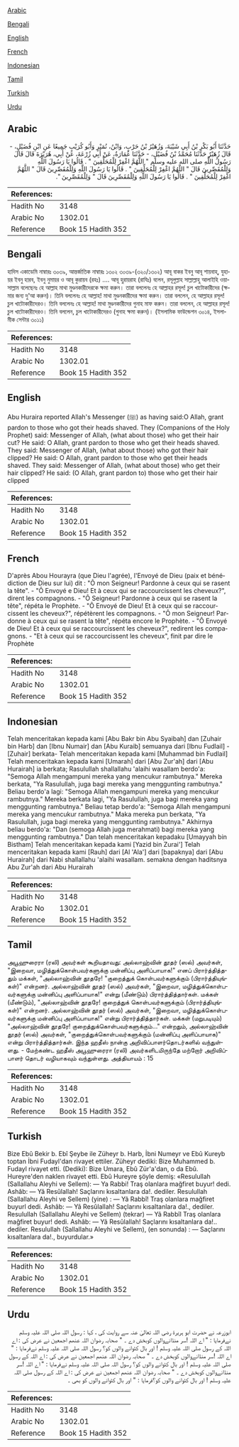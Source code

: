 [Arabic](#arabic)

[Bengali](#bengali)

[English](#english)

[French](#french)

[Indonesian](#indonesian)

[Tamil](#tamil)

[Turkish](#turkish)

[Urdu](#urdu)

## Arabic


<div dir="rtl" lang="ar" style={{fontSize:'larger',backgroundColor:'#f8f9fa',padding:20}}>
حَدَّثَنَا أَبُو بَكْرِ بْنُ أَبِي شَيْبَةَ، وَزُهَيْرُ بْنُ حَرْبٍ، وَابْنُ، نُمَيْرٍ وَأَبُو كُرَيْبٍ جَمِيعًا عَنِ ابْنِ فُضَيْلٍ، - قَالَ زُهَيْرٌ حَدَّثَنَا مُحَمَّدُ بْنُ فُضَيْلٍ، - حَدَّثَنَا عُمَارَةُ، عَنْ أَبِي زُرْعَةَ، عَنْ أَبِي، هُرَيْرَةَ قَالَ قَالَ رَسُولُ اللَّهِ صلى الله عليه وسلم ‏"‏ اللَّهُمَّ اغْفِرْ لِلْمُحَلِّقِينَ ‏"‏ ‏.‏ قَالُوا يَا رَسُولَ اللَّهِ وَلِلْمُقَصِّرِينَ قَالَ ‏"‏ اللَّهُمَّ اغْفِرْ لِلْمُحَلِّقِينَ ‏"‏ ‏.‏ قَالُوا يَا رَسُولَ اللَّهِ وَلِلْمُقَصِّرِينَ قَالَ ‏"‏ اللَّهُمَّ اغْفِرْ لِلْمُحَلِّقِينَ ‏"‏ ‏.‏ قَالُوا يَا رَسُولَ اللَّهِ وَلِلْمُقَصِّرِينَ قَالَ ‏"‏ وَلِلْمُقَصِّرِينَ ‏"‏‏.‏
</div>
<div style={{backgroundColor:'#f8f9fa',padding:20, marginBottom: 10}}><table> <thead> <tr> <th>References:</th> <th></th> </tr> </thead> <tbody><tr><td>Hadith No</td><td>3148</td></tr><tr><td>Arabic No</td><td>1302.01</td></tr><tr><td>Reference</td><td>Book 15 Hadith 352</td></tr></tbody></table></div>

## Bengali


<div dir="ltr" lang="bn" style={{fontSize:'larger',backgroundColor:'#f8f9fa',padding:20}}>
হাদিস একাডেমি নাম্বারঃ ৩০৩৯, আন্তর্জাতিক নাম্বারঃ ১৩০২ ৩০৩৯-(৩২০/১৩০২) আবূ বাকর ইবনু আবূ শায়বাহ্, যুহায়র ইবনু হারব, ইবনু নুমায়র ও আবূ কুরায়ব (রহঃ) .... আবূ হুরায়রাহ (রাযিঃ) বলেন, রসূলুল্লাহ সাল্লাল্লাহু আলাইহি ওয়াসাল্লাম বলেছেনঃ হে আল্লাহ মাথা মুণ্ডনকারীদেরকে ক্ষমা করুন। তারা বললেনঃ হে আল্লাহর রসূল! চুল খাটোকারীদের (ক্ষমার জন্য দু'আ করুন)। তিনি বললেনঃ হে আল্লাহ! মাথা মুণ্ডনকারীদের ক্ষমা করুন। তারা বললেন, হে আল্লাহর রসূল! চুল খাটোকারীদেরও। তিনি বললেনঃ হে আল্লাহ! মাথা মুণ্ডনকারীদের গুনাহ মাফ করুন। তারা বললেন, হে আল্লাহর রসূল! চুল খাটোকারীদেরও। তিনি বললেন, চুল খাটোকারীদেরও (গুনাহ ক্ষমা করুন)। (ইসলামিক ফাউন্ডেশন ৩০১৪, ইসলামীক সেন্টার ৩০১১)
</div>
<div style={{backgroundColor:'#f8f9fa',padding:20, marginBottom: 10}}><table> <thead> <tr> <th>References:</th> <th></th> </tr> </thead> <tbody><tr><td>Hadith No</td><td>3148</td></tr><tr><td>Arabic No</td><td>1302.01</td></tr><tr><td>Reference</td><td>Book 15 Hadith 352</td></tr></tbody></table></div>

## English


<div dir="ltr" lang="en" style={{fontSize:'larger',backgroundColor:'#f8f9fa',padding:20}}>
Abu Huraira reported Allah's Messenger (ﷺ) as having said:O Allah, grant pardon to those who got their heads shaved. They (Companions of the Holy Prophet) said: Messenger of Allah, (what about those) who get their hair cut? He said: O Allah, grant pardon to those who get their heads shaved. They said: Messenger of Allah, (what about those) who got their hair clipped? He said: O Allah, grant pardon to those who get their heads shaved. They said: Messenger of Allah, (what about those) who get their hair clipped? He said: (O Allah, grant pardon to) those who get their hair clipped
</div>
<div style={{backgroundColor:'#f8f9fa',padding:20, marginBottom: 10}}><table> <thead> <tr> <th>References:</th> <th></th> </tr> </thead> <tbody><tr><td>Hadith No</td><td>3148</td></tr><tr><td>Arabic No</td><td>1302.01</td></tr><tr><td>Reference</td><td>Book 15 Hadith 352</td></tr></tbody></table></div>

## French


<div dir="ltr" lang="fr" style={{fontSize:'larger',backgroundColor:'#f8f9fa',padding:20}}>
D'après Abou Hourayra (que Dieu l'agrée), l'Envoyé de Dieu (paix et bénédiction de Dieu sur lui) dit : "Ô mon Seigneur! Pardonne à ceux qui se rasent la tête". - "Ô Envoyé e Dieu! Et à ceux qui se raccourcissent les cheveux?", dirent les compagnons. - "Ô Seigneur! Pardonne à ceux qui se rasent la tête", répéta le Prophète. - "Ô Envoyé de Dieu! Et à ceux qui se raccourcissent les cheveux?", répétèrent les compagnons. - "Ô mon Seigneur! Pardonne à ceux qui se rasent la tête", répéta encore le Prophète. - "Ô Envoyé de Dieu! Et à ceux qui se raccourcissent les cheveux?", redirent les compagnons. - "Et à ceux qui se raccourcissent les cheveux", finit par dire le Prophète
</div>
<div style={{backgroundColor:'#f8f9fa',padding:20, marginBottom: 10}}><table> <thead> <tr> <th>References:</th> <th></th> </tr> </thead> <tbody><tr><td>Hadith No</td><td>3148</td></tr><tr><td>Arabic No</td><td>1302.01</td></tr><tr><td>Reference</td><td>Book 15 Hadith 352</td></tr></tbody></table></div>

## Indonesian


<div dir="ltr" lang="id" style={{fontSize:'larger',backgroundColor:'#f8f9fa',padding:20}}>
Telah menceritakan kepada kami [Abu Bakr bin Abu Syaibah] dan [Zuhair bin Harb] dan [Ibnu Numair] dan [Abu Kuraib] semuanya dari [Ibnu Fudlail] - [Zuhair] berkata- Telah menceritakan kepada kami [Muhammad bin Fudlail] Telah menceritakan kepada kami [Umarah] dari [Abu Zur'ah] dari [Abu Hurairah] ia berkata; Rasulullah shallallahu 'alaihi wasallam berdo'a: "Semoga Allah mengampuni mereka yang mencukur rambutnya." Mereka berkata, "Ya Rasulullah, juga bagi mereka yang menggunting rambutnya." Beliau berdo'a lagi: "Semoga Allah mengampuni mereka yang mencukur rambutnya." Mereka berkata lagi, "Ya Rasulullah, juga bagi mereka yang menggunting rambutnya." Beliau tetap berdo'a: "Semoga Allah mengampuni mereka yang mencukur rambutnya." Maka mereka pun berkata, "Ya Rasulullah, juga bagi mereka yang menggunting rambutnya." Akhirnya beliau berdo'a: "Dan (semoga Allah juga merahmati) bagi mereka yang menggunting rambutnya." Dan telah menceritakan kepadaku [Umayyah bin Bistham] Telah menceritakan kepada kami [Yazid bin Zurai'] Telah menceritakan kepada kami [Rauh] dari [Al 'Ala'] dari [bapaknya] dari [Abu Hurairah] dari Nabi shallallahu 'alaihi wasallam. semakna dengan haditsnya Abu Zur'ah dari Abu Hurairah
</div>
<div style={{backgroundColor:'#f8f9fa',padding:20, marginBottom: 10}}><table> <thead> <tr> <th>References:</th> <th></th> </tr> </thead> <tbody><tr><td>Hadith No</td><td>3148</td></tr><tr><td>Arabic No</td><td>1302.01</td></tr><tr><td>Reference</td><td>Book 15 Hadith 352</td></tr></tbody></table></div>

## Tamil


<div dir="ltr" lang="ta" style={{fontSize:'larger',backgroundColor:'#f8f9fa',padding:20}}>
அபூஹுரைரா (ரலி) அவர்கள் கூறியதாவது: அல்லாஹ்வின் தூதர் (ஸல்) அவர்கள், "இறைவா, மழித்துக்கொள்பவர்களுக்கு மன்னிப்பு அளிப்பாயாக!" எனப் பிரார்த்தித்ததும் மக்கள், "அல்லாஹ்வின் தூதரே! "குறைத்துக் கொள்பவர்களுக்கும் (பிரார்த்தியுங்கள்)" என்றனர். அல்லாஹ்வின் தூதர் (ஸல்) அவர்கள், "இறைவா, மழித்துக்கொள்பவர்களுக்கு மன்னிப்பு அளிப்பாயாக!" என்று (மீண்டும்) பிரார்த்தித்தார்கள். மக்கள் (மீண்டும்), "அல்லாஹ்வின் தூதரே! குறைத்துக் கொள்பவர்களுக்கும் (பிரார்த்தியுங்கள்)" என்றனர். அல்லாஹ்வின் தூதர் (ஸல்) அவர்கள், "இறைவா, மழித்துக்கொள்பவர்களுக்கு மன்னிப்பு அளிப்பாயாக!" என்று பிரார்த்தித்தார்கள். மக்கள் (மறுபடியும்) "அல்லாஹ்வின் தூதரே! குறைத்துக்கொள்பவர்களுக்கும்..." என்றதும், அல்லாஹ்வின் தூதர் (ஸல்) அவர்கள், "குறைத்துக்கொள்பவர்களுக்கும் (மன்னிப்பு அளிப்பாயாக)" என்று பிரார்த்தித்தார்கள். இந்த ஹதீஸ் நான்கு அறிவிப்பாளர்தொடர்களில் வந்துள்ளது. - மேற்கண்ட ஹதீஸ் அபூஹுரைரா (ரலி) அவர்களிடமிருந்தே மற்றோர் அறிவிப்பாளர் தொடர் வழியாகவும் வந்துள்ளது. அத்தியாயம் : 15
</div>
<div style={{backgroundColor:'#f8f9fa',padding:20, marginBottom: 10}}><table> <thead> <tr> <th>References:</th> <th></th> </tr> </thead> <tbody><tr><td>Hadith No</td><td>3148</td></tr><tr><td>Arabic No</td><td>1302.01</td></tr><tr><td>Reference</td><td>Book 15 Hadith 352</td></tr></tbody></table></div>

## Turkish


<div dir="ltr" lang="tr" style={{fontSize:'larger',backgroundColor:'#f8f9fa',padding:20}}>
Bize Ebû Bekir b. Ebî Şeybe ile Züheyr b. Harb, İbni Numeyr ve Ebû Kureyb toptan İbni Fudayl'dan rivayet ettiler. Züheyr dediki: Bize Muhammed b. Fudayl rivayet etti. (Dediki): Bize Umara, Ebû Zür'a'dan, o da Ebû. Hureyre'den naklen rivayet etti. Ebû Hureyre şöyle demiş: «Resulullah (Sallallahu Aleyhi ve Sellem): — Ya Rabbi! Traş olanlara mağfiret buyur! dedi. Ashâb: — Yâ Resûlallah! Saçlarını kısaltanlara da!. dediler. Resulullah (Sallallahu Aleyhi ve Sellem) (yine) : — Yâ Rabbî! Traş olanlara mağfiret buyurl dedi. Ashâb: — Yâ Resûlallah! Saçlarını kısaltanlara da!., dediler. Resulullah (Sallallahu Aleyhi ve Sellem) (tekrar) — Yâ Rabbîl Traş olanlara mağfiret buyur! dedi. Ashâb: — Yâ Resûlallah! Saçlarını kısaltanlara da!.. dediler. Resulullah (Sallallahu Aleyhi ve Sellem), (en sonunda) : — Saçlarını kısaltanlara da!., buyurdular.»
</div>
<div style={{backgroundColor:'#f8f9fa',padding:20, marginBottom: 10}}><table> <thead> <tr> <th>References:</th> <th></th> </tr> </thead> <tbody><tr><td>Hadith No</td><td>3148</td></tr><tr><td>Arabic No</td><td>1302.01</td></tr><tr><td>Reference</td><td>Book 15 Hadith 352</td></tr></tbody></table></div>

## Urdu


<div dir="rtl" lang="ur" style={{fontSize:'larger',backgroundColor:'#f8f9fa',padding:20}}>
ابوزرعہ نے حضرت ابو ہریرۃ رضی اللہ تعالیٰ عنہ سے روایت کی ، کہا : رسول اللہ صلی اللہ علیہ وسلم نےفرمایا : " اے اللہ !سر منڈانےوالوں کوبخش دے ۔ " صحابہ رضوان اللہ عنھم اجمعین نے عرض کی : اے اللہ کے رسول صلی اللہ علیہ وسلم ! اور بال کٹوانے والوں کو؟ رسول اللہ صلی اللہ علیہ وسلم نےفرمایا : " اے اللہ !سر منڈانےوالوں کوبخش دے ۔ " صحابہ رضوان اللہ عنھم اجمعین نے عرض کی : اے اللہ کے رسول صلی اللہ علیہ وسلم ! اور بال کٹوانے والوں کو؟ رسول اللہ صلی اللہ علیہ وسلم نےفرمایا : " اے اللہ !سر منڈانےوالوں کوبخش دے ۔ " صحابہ رضوان اللہ عنھم اجمعین نے عرض کی : اے اللہ کے رسول صلی اللہ علیہ وسلم ! اور بال کٹوانے والوں کو؟فرمایا : " اور بال کٹوانے والوں کو بھی ۔
</div>
<div style={{backgroundColor:'#f8f9fa',padding:20, marginBottom: 10}}><table> <thead> <tr> <th>References:</th> <th></th> </tr> </thead> <tbody><tr><td>Hadith No</td><td>3148</td></tr><tr><td>Arabic No</td><td>1302.01</td></tr><tr><td>Reference</td><td>Book 15 Hadith 352</td></tr></tbody></table></div>